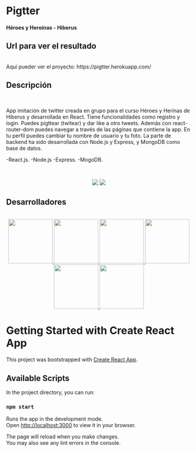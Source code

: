 # Pigtter
<h4> Héroes y Heroínas - Hiberus </h4>

## Url para ver el resultado
<br/>
Aquí pueder ver el proyecto: https://pigtter.herokuapp.com/

<br/>

## Descripción 
<br/>
<p> App imitación de twitter creada en grupo para el curso Héroes y Herínas de Hiberus y desarrollada en React. Tiene funcionalidades como registro y login. Puedes pigttear (twitear) y dar like a otro tweets. Además con react-router-dom puedes navegar a través de las páginas que contiene la app. En tu perfil puedes cambiar tu nombre de usuario y tu foto. La parte de backend ha sido desarrollada con Node.js y Express, y MongoDB como base de datos.</p>
<p>
-React.js.
-Node.js
-Express.
-MogoDB.
</p>
<br/>
<p align="center">
<img src="frontend/src/assets/view.png"   />
<img  src="frontend/src/assets/view2.png"/>
</p>




## Desarrolladores
<br/>
<div align= "center"> 
  <a href="https://github.com/JonathanSimonS">
  <img src="https://avatars.githubusercontent.com/u/56316451?v=4" width=120/>
  </a>
  <a href="https://github.com/juanandres86">
  <img src="https://avatars.githubusercontent.com/u/109976138?v=4" width=120/>
  </a>
  <a href="https://github.com/cristinagdev">
  <img src="https://avatars.githubusercontent.com/u/91671557?v=4" width=120/>
  </a>
  <a href="https://github.com/grabbyel">
  <img src="https://avatars.githubusercontent.com/u/101138621?v=4" width=120/>
  </a>
  <a href="https://github.com/sergeisg">
  <img src="https://avatars.githubusercontent.com/u/91953689?v=4" width=120/>
  </a>
  <a href="https://github.com/antoni0ps">
  <img src="https://avatars.githubusercontent.com/u/79004977?v=4" width=120/>
  </a>
  
</div>


# Getting Started with Create React App

This project was bootstrapped with [Create React App](https://github.com/facebook/create-react-app).

## Available Scripts

In the project directory, you can run:

### `npm start`

Runs the app in the development mode.\
Open [http://localhost:3000](http://localhost:3000) to view it in your browser.

The page will reload when you make changes.\
You may also see any lint errors in the console.


